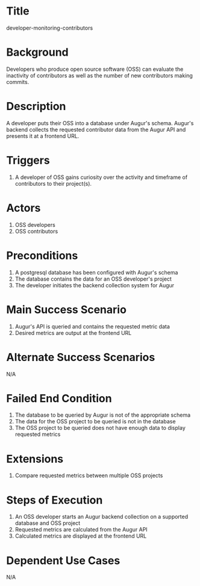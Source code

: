 # Title  
developer-monitoring-contributors  

# Background  
Developers who produce open source software (OSS) can evaluate the inactivity of contributors as well as the number of new contributors making commits.  

# Description  
A developer puts their OSS into a database under Augur's schema. Augur's backend collects the requested contributor data from the Augur API and presents it at a frontend URL.  

# Triggers  
1. A developer of OSS gains curiosity over the activity and timeframe of contributors to their project(s).  

# Actors  
1. OSS developers
2. OSS contributors  

# Preconditions  
1. A postgresql database has been configured with Augur's schema  
3. The database contains the data for an OSS developer's project  
4. The developer initiates the backend collection system for Augur  

# Main Success Scenario  
1. Augur's API is queried and contains the requested metric data  
2. Desired metrics are output at the frontend URL  

# Alternate Success Scenarios  
N/A  

# Failed End Condition  
1. The database to be queried by Augur is not of the appropriate schema  
2. The data for the OSS project to be queried is not in the database  
3. The OSS project to be queried does not have enough data to display requested metrics  

# Extensions  
1. Compare requested metrics between multiple OSS projects  

# Steps of Execution  
1. An OSS developer starts an Augur backend collection on a supported database and OSS project  
2. Requested metrics are calculated from the Augur API
3. Calculated metrics are displayed at the frontend URL  

# Dependent Use Cases  
N/A  
